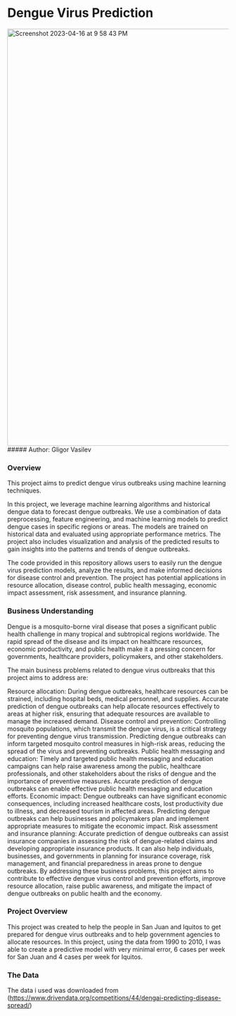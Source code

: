 # Dengue Virus Prediction 

<img width="947" alt="Screenshot 2023-04-16 at 9 58 43 PM" src="https://user-images.githubusercontent.com/121091458/232673657-23d08676-e681-4d82-96a4-11ccfbf13dc0.png">
##### Author: Gligor Vasilev


### Overview

This project aims to predict dengue virus outbreaks using machine learning techniques. 

In this project, we leverage machine learning algorithms and historical dengue data to forecast dengue outbreaks. We use a combination of data preprocessing, feature engineering, and machine learning models to predict dengue cases in specific regions or areas. The models are trained on historical data and evaluated using appropriate performance metrics. The project also includes visualization and analysis of the predicted results to gain insights into the patterns and trends of dengue outbreaks.

The code provided in this repository allows users to easily run the dengue virus prediction models, analyze the results, and make informed decisions for disease control and prevention. The project has potential applications in resource allocation, disease control, public health messaging, economic impact assessment, risk assessment, and insurance planning.







### Business Understanding

Dengue is a mosquito-borne viral disease that poses a significant public health challenge in many tropical and subtropical regions worldwide. The rapid spread of the disease and its impact on healthcare resources, economic productivity, and public health make it a pressing concern for governments, healthcare providers, policymakers, and other stakeholders.

The main business problems related to dengue virus outbreaks that this project aims to address are:

Resource allocation: During dengue outbreaks, healthcare resources can be strained, including hospital beds, medical personnel, and supplies. Accurate prediction of dengue outbreaks can help allocate resources effectively to areas at higher risk, ensuring that adequate resources are available to manage the increased demand.
Disease control and prevention: Controlling mosquito populations, which transmit the dengue virus, is a critical strategy for preventing dengue virus transmission. Predicting dengue outbreaks can inform targeted mosquito control measures in high-risk areas, reducing the spread of the virus and preventing outbreaks.
Public health messaging and education: Timely and targeted public health messaging and education campaigns can help raise awareness among the public, healthcare professionals, and other stakeholders about the risks of dengue and the importance of preventive measures. Accurate prediction of dengue outbreaks can enable effective public health messaging and education efforts.
Economic impact: Dengue outbreaks can have significant economic consequences, including increased healthcare costs, lost productivity due to illness, and decreased tourism in affected areas. Predicting dengue outbreaks can help businesses and policymakers plan and implement appropriate measures to mitigate the economic impact.
Risk assessment and insurance planning: Accurate prediction of dengue outbreaks can assist insurance companies in assessing the risk of dengue-related claims and developing appropriate insurance products. It can also help individuals, businesses, and governments in planning for insurance coverage, risk management, and financial preparedness in areas prone to dengue outbreaks.
By addressing these business problems, this project aims to contribute to effective dengue virus control and prevention efforts, improve resource allocation, raise public awareness, and mitigate the impact of dengue outbreaks on public health and the economy.


### Project Overview

This project was created to help the people in San Juan and Iquitos to get prepared for dengue virus outbreaks and to help government agencies to allocate resources.
In this project, using the data from 1990 to 2010, I was able to create a predictive model with very minimal error, 6 cases per week for San Juan and 4 cases per week for Iquitos.


### The Data

The data i used was downloaded from
(https://www.drivendata.org/competitions/44/dengai-predicting-disease-spread/)





